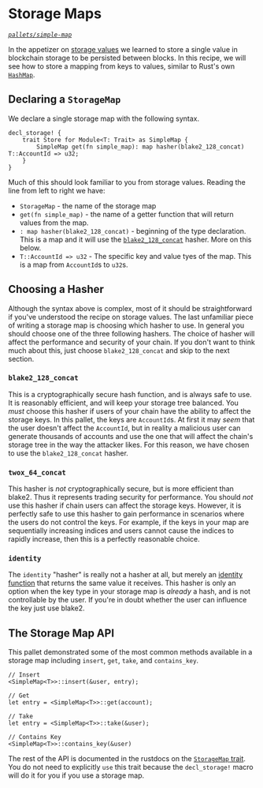 # Storage Maps
*[`pallets/simple-map`](https://github.com/substrate-developer-hub/recipes/tree/master/pallets/simple-map)*

In the appetizer on [storage values](../../2-appetizers/2-storage-values.md) we learned to store a single value in blockchain storage to be persisted between blocks. In this recipe, we will see how to store a mapping from keys to values, similar to Rust's own [`HashMap`](https://doc.rust-lang.org/std/collections/struct.HashMap.html).

## Declaring a `StorageMap`

We declare a single storage map with the following syntax.

```rust, ignore
decl_storage! {
	trait Store for Module<T: Trait> as SimpleMap {
		SimpleMap get(fn simple_map): map hasher(blake2_128_concat) T::AccountId => u32;
	}
}
```

Much of this should look familiar to you from storage values. Reading the line from left to right we have:
* `StorageMap` - the name of the storage map
* `get(fn simple_map)` - the name of a getter function that will return values from the map.
* `: map hasher(blake2_128_concat)` - beginning of the type declaration. This is a map and it will use the [`blake2_128_concat`](https://substrate.dev/rustdocs/master/frame_support/trait.Hashable.html#tymethod.blake2_128_concat) hasher. More on this below.
* `T::AccountId => u32` - The specific key and value tyes of the map. This is a map from `AccountId`s to `u32`s.

## Choosing a Hasher

Although the syntax above is complex, most of it should be straightforward if you've understood the recipe on storage values. The last unfamiliar piece of writing a storage map is choosing which hasher to use. In general you should choose one of the three following hashers. The choice of hasher will affect the performance and security of your chain. If you don't want to think much about this, just choose `blake2_128_concat` and skip to the next section.

### `blake2_128_concat`

This is a cryptographically secure hash function, and is always safe to use. It is reasonably efficient, and will keep your storage tree balanced. You _must_ choose this hasher if users of your chain have the ability to affect the storage keys. In this pallet, the keys are `AccountId`s. At first it may _seem_ that the user doesn't affect the `AccountId`, but in reality a malicious user can generate thousands of accounts and use the one that will affect the chain's storage tree in the way the attacker likes. For this reason, we have chosen to use the `blake2_128_concat` hasher.

### `twox_64_concat`

This hasher is _not_ cryptographically secure, but is more efficient than blake2. Thus it represents trading security for performance. You should _not_ use this hasher if chain users can affect the storage keys. However, it is perfectly safe to use this hasher to gain performance in scenarios where the users do not control the keys. For example, if the keys in your map are sequentially increasing indices and users cannot cause the indices to rapidly increase, then this is a perfectly reasonable choice.

### `identity`

The `identity` "hasher" is really not a hasher at all, but merely an [identity function](https://en.wikipedia.org/wiki/Identity_function) that returns the same value it receives. This hasher is only an option when the key type in your storage map is _already_ a hash, and is not controllable by the user. If you're in doubt whether the user can influence the key just use blake2.

## The Storage Map API

This pallet demonstrated some of the most common methods available in a storage map including `insert`, `get`, `take`, and `contains_key`.

```rust, ignore
// Insert
<SimpleMap<T>>::insert(&user, entry);

// Get
let entry = <SimpleMap<T>>::get(account);

// Take
let entry = <SimpleMap<T>>::take(&user);

// Contains Key
<SimpleMap<T>>::contains_key(&user)
```

The rest of the API is documented in the rustdocs on the [`StorageMap` trait](https://substrate.dev/rustdocs/master/frame_support/storage/trait.StorageMap.html). You do not need to explicitly `use` this trait because the `decl_storage!` macro will do it for you if you use a storage map.
